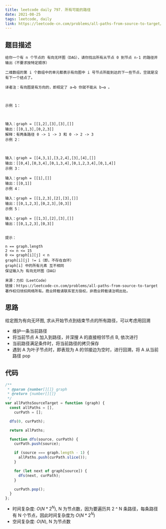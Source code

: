 ```yaml
---
title: leetcode daily 797. 所有可能的路径
date: 2021-08-25
tags: leetcode, daily
link: https://leetcode-cn.com/problems/all-paths-from-source-to-target/
---
```


## 题目描述

```
给你一个有 n 个节点的 有向无环图（DAG），请你找出所有从节点 0 到节点 n-1 的路径并输出（不要求按特定顺序）

二维数组的第 i 个数组中的单元都表示有向图中 i 号节点所能到达的下一些节点，空就是没有下一个结点了。

译者注：有向图是有方向的，即规定了 a→b 你就不能从 b→a 。

 

示例 1：



输入：graph = [[1,2],[3],[3],[]]
输出：[[0,1,3],[0,2,3]]
解释：有两条路径 0 -> 1 -> 3 和 0 -> 2 -> 3
示例 2：



输入：graph = [[4,3,1],[3,2,4],[3],[4],[]]
输出：[[0,4],[0,3,4],[0,1,3,4],[0,1,2,3,4],[0,1,4]]
示例 3：

输入：graph = [[1],[]]
输出：[[0,1]]
示例 4：

输入：graph = [[1,2,3],[2],[3],[]]
输出：[[0,1,2,3],[0,2,3],[0,3]]
示例 5：

输入：graph = [[1,3],[2],[3],[]]
输出：[[0,1,2,3],[0,3]]
 

提示：

n == graph.length
2 <= n <= 15
0 <= graph[i][j] < n
graph[i][j] != i（即，不存在自环）
graph[i] 中的所有元素 互不相同
保证输入为 有向无环图（DAG）

来源：力扣（LeetCode）
链接：https://leetcode-cn.com/problems/all-paths-from-source-to-target
著作权归领扣网络所有。商业转载请联系官方授权，非商业转载请注明出处。
```

## 思路

给定图为有向无环图, 求从开始节点到结束节点的所有路径，可以考虑用回溯

- 维护一条当前路径
- 将当前节点 A 加入到路径，并深搜 A 的直接相邻节点 B, 依次进行
- 当前路径满足条件时，将当前路径的拷贝保存
- 遇到 A 为叶子节点时，即表现为 A 的邻接边为空时，进行回溯，将 A 从当前路径 pop

## 代码

```js
/**
 * @param {number[][]} graph
 * @return {number[][]}
 */
var allPathsSourceTarget = function (graph) {
  const allPaths = [],
    curPath = [];

  dfs(0, curPath);

  return allPaths;

  function dfs(source, curPath) {
    curPath.push(source);

    if (source === graph.length - 1) {
      allPaths.push(curPath.slice());
    }

    for (let next of graph[source]) {
      dfs(next, curPath);
    }

    curPath.pop();
  }
};
```

- 时间复杂度: $O(N * 2 ^ N)$, N 为节点数，因为要遍历共 2 ^ N 条路径，每条路径有 N 个节点，因此时间复杂度为 $O(N * 2 ^ N)$
- 空间复杂度: $O(N)$, N 为节点数
